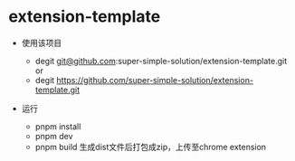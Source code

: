 
# extension-template
- 使用该项目
  - degit git@github.com:super-simple-solution/extension-template.git     
  or
  - degit https://github.com/super-simple-solution/extension-template.git

- 运行
  - pnpm install
  - pnpm dev
  - pnpm build
     生成dist文件后打包成zip，上传至chrome extension